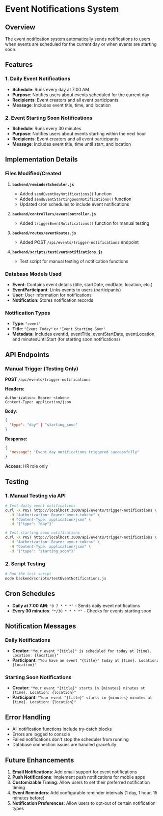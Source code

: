 # Event Notifications System

## Overview

The event notification system automatically sends notifications to users when events are scheduled for the current day or when events are starting soon.

## Features

### 1. Daily Event Notifications
- **Schedule**: Runs every day at 7:00 AM
- **Purpose**: Notifies users about events scheduled for the current day
- **Recipients**: Event creators and all event participants
- **Message**: Includes event title, time, and location

### 2. Event Starting Soon Notifications
- **Schedule**: Runs every 30 minutes
- **Purpose**: Notifies users about events starting within the next hour
- **Recipients**: Event creators and all event participants
- **Message**: Includes event title, time until start, and location

## Implementation Details

### Files Modified/Created

1. **`backend/reminderScheduler.js`**
   - Added `sendEventDayNotifications()` function
   - Added `sendEventStartingSoonNotifications()` function
   - Updated cron schedules to include event notifications

2. **`backend/controllers/eventController.js`**
   - Added `triggerEventNotifications()` function for manual testing

3. **`backend/routes/eventRoutes.js`**
   - Added POST `/api/events/trigger-notifications` endpoint

4. **`backend/scripts/testEventNotifications.js`**
   - Test script for manual testing of notification functions

### Database Models Used

- **Event**: Contains event details (title, startDate, endDate, location, etc.)
- **EventParticipant**: Links events to users (participants)
- **User**: User information for notifications
- **Notification**: Stores notification records

### Notification Types

- **Type**: `"event"`
- **Title**: `"Event Today"` or `"Event Starting Soon"`
- **Metadata**: Includes eventId, eventTitle, eventStartDate, eventLocation, and minutesUntilStart (for starting soon notifications)

## API Endpoints

### Manual Trigger (Testing Only)

**POST** `/api/events/trigger-notifications`

**Headers:**
```
Authorization: Bearer <token>
Content-Type: application/json
```

**Body:**
```json
{
  "type": "day" | "starting_soon"
}
```

**Response:**
```json
{
  "message": "Event day notifications triggered successfully"
}
```

**Access**: HR role only

## Testing

### 1. Manual Testing via API

```bash
# Test daily event notifications
curl -X POST http://localhost:3000/api/events/trigger-notifications \
  -H "Authorization: Bearer <your-token>" \
  -H "Content-Type: application/json" \
  -d '{"type": "day"}'

# Test starting soon notifications
curl -X POST http://localhost:3000/api/events/trigger-notifications \
  -H "Authorization: Bearer <your-token>" \
  -H "Content-Type: application/json" \
  -d '{"type": "starting_soon"}'
```

### 2. Script Testing

```bash
# Run the test script
node backend/scripts/testEventNotifications.js
```

## Cron Schedules

- **Daily at 7:00 AM**: `"0 7 * * *"` - Sends daily event notifications
- **Every 30 minutes**: `"*/30 * * * *"` - Checks for events starting soon

## Notification Messages

### Daily Notifications
- **Creator**: `"Your event "{title}" is scheduled for today at {time}. Location: {location}"`
- **Participant**: `"You have an event "{title}" today at {time}. Location: {location}"`

### Starting Soon Notifications
- **Creator**: `"Your event "{title}" starts in {minutes} minutes at {time}. Location: {location}"`
- **Participant**: `"Your event "{title}" starts in {minutes} minutes at {time}. Location: {location}"`

## Error Handling

- All notification functions include try-catch blocks
- Errors are logged to console
- Failed notifications don't stop the scheduler from running
- Database connection issues are handled gracefully

## Future Enhancements

1. **Email Notifications**: Add email support for event notifications
2. **Push Notifications**: Implement push notifications for mobile apps
3. **Customizable Timing**: Allow users to set their preferred notification timing
4. **Event Reminders**: Add configurable reminder intervals (1 day, 1 hour, 15 minutes before)
5. **Notification Preferences**: Allow users to opt-out of certain notification types
